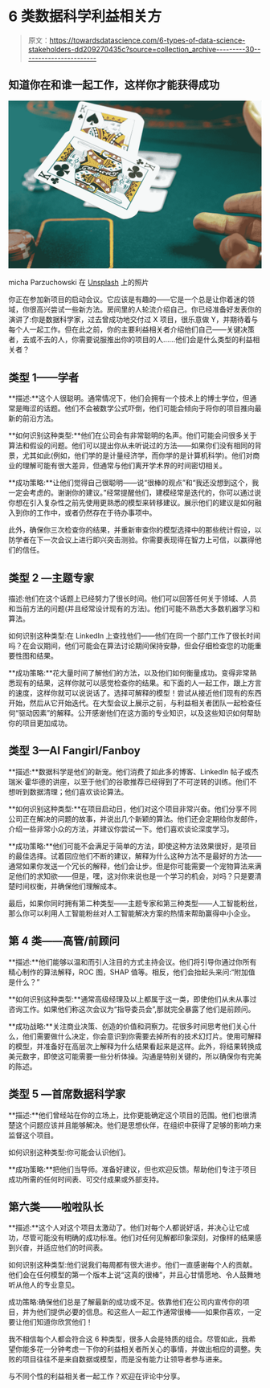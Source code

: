# 6 类数据科学利益相关方

> 原文：<https://towardsdatascience.com/6-types-of-data-science-stakeholders-dd209270435c?source=collection_archive---------30----------------------->

## 知道你在和谁一起工作，这样你才能获得成功

![](img/89cd60d4f23ae7faae53917fe652bfcb.png)

micha Parzuchowski 在 [Unsplash](https://unsplash.com?utm_source=medium&utm_medium=referral) 上的照片

你正在参加新项目的启动会议。它应该是有趣的——它是一个总是让你着迷的领域，你很高兴尝试一些新方法。房间里的人轮流介绍自己。你已经准备好发表你的演讲了:你是数据科学家，过去曾成功地交付过 X 项目，很乐意做 Y，并期待着与每个人一起工作。但在此之前，你的主要利益相关者介绍他们自己——关键决策者，去或不去的人，你需要说服推出你的项目的人……他们会是什么类型的利益相关者？

## 类型 1——学者

**描述:**这个人很聪明。通常情况下，他们会拥有一个技术上的博士学位，但通常是晦涩的话题。他们不会被数学公式吓倒，他们可能会倾向于将你的项目推向最新的前沿方法。

**如何识别这种类型:**他们在公司会有非常聪明的名声。他们可能会问很多关于算法和假设的问题。他们可以提出你从未听说过的方法——如果你们没有相同的背景，尤其如此(例如，他们学的是计量经济学，而你学的是计算机科学)。他们对商业的理解可能有很大差异，但通常与他们离开学术界的时间密切相关。

**成功策略:**让他们觉得自己很聪明——说“很棒的观点”和“我还没想到这个，我一定会考虑的。谢谢你的建议。”经常提醒他们，建模经常是迭代的，你可以通过说你想在引入复杂性之前先使用更熟悉的模型来转移建议。展示他们的建议是如何融入到你的工作中，或者仍然存在于待办事项中。

此外，确保你三次检查你的结果，并重新审查你的模型选择中的那些统计假设，以防学者在下一次会议上进行即兴突击测验。你需要表现得在智力上可信，以赢得他们的信任。

## 类型 2 —主题专家

描述:他们在这个话题上已经努力了很长时间。他们可以回答任何关于领域、人员和当前方法的问题(并且经常设计现有的方法)。他们可能不熟悉大多数机器学习和算法。

如何识别这种类型:在 LinkedIn 上查找他们——他们在同一个部门工作了很长时间吗？在会议期间，他们可能会在算法讨论期间保持安静，但会仔细检查您的功能重要性图和结果。

**成功策略:**花大量时间了解他们的方法，以及他们如何衡量成功。变得非常熟悉现有的结果，这样你就可以感觉检查你的结果。和下面的人一起工作，跟上方言的速度，这样你就可以说说话了。选择可解释的模型！尝试从接近他们现有的东西开始，然后从它开始迭代。在大型会议上展示之前，与利益相关者团队一起检查任何“驱动因素”的解释。公开感谢他们在这方面的专业知识，以及这些知识如何帮助你的项目更加成功。

## 类型 3—AI Fangirl/Fanboy

**描述:**数据科学是他们的新宠。他们消费了如此多的博客、LinkedIn 帖子或杰瑞米·霍华德的讲座，以至于他们的谷歌推荐已经得到了不可逆转的训练。他们不想听到数据清理；他们喜欢谈论算法。

**如何识别这种类型:**在项目启动日，他们对这个项目非常兴奋。他们分享不同公司正在解决的问题的故事，并说出几个新颖的算法。他们还会定期给你发邮件，介绍一些非常小众的方法，并建议你尝试一下。他们喜欢谈论深度学习。

**成功策略:**他们可能不会满足于简单的方法，即使这种方法效果很好，是项目的最佳选择。试着回应他们不断的建议，解释为什么这种方法不是最好的方法——通常如果你发送一个冗长的解释，他们会让步。但是你可能需要一个宠物算法来满足他们的求知欲——但是，嘿，这对你来说也是一个学习的机会，对吗？只是要清楚时间权衡，并确保他们理解成本。

最后，如果你同时拥有第二种类型——主题专家和第三种类型——人工智能粉丝，那么你可以利用人工智能粉丝对人工智能解决方案的热情来帮助赢得中小企业。

## 第 4 类——高管/前顾问

**描述:**他们能够以温和而引人注目的方式主持会议。他们将引导你通过你所有精心制作的算法解释，ROC 图，SHAP 值等。相反，他们会抬起头来问:“附加值是什么？”

**如何识别这种类型:**通常高级经理及以上都属于这一类，即使他们从未从事过咨询工作。如果他们称这次会议为“指导委员会”,那就完全暴露了他们是前顾问。

**成功战略:**关注商业决策、创造的价值和洞察力。花很多时间思考他们关心什么，他们需要做什么决定，你会意识到你需要去掉所有的技术幻灯片。使用可解释的模型，并准备好在高层次上解释为什么结果看起来是这样。此外，将结果转换成美元数字，即使这可能需要一些分析体操。沟通是特别关键的，所以确保你有完美的陈述。

## 类型 5 —首席数据科学家

**描述:**他们曾经站在你的立场上，比你更能确定这个项目的范围。他们也很清楚这个问题应该并且能够解决。他们是思想伙伴，在组织中获得了足够的影响力来监督这个项目。

如何识别这种类型:你可能会认识他们。

**成功策略:**把他们当导师。准备好建议，但也欢迎反馈。帮助他们专注于项目成功所需的任何时间表、可交付成果或外部支持。

## 第六类——啦啦队长

**描述:**这个人对这个项目太激动了。他们对每个人都说好话，并决心让它成功，尽管可能没有明确的成功标准。他们对任何见解都印象深刻，对像样的结果感到兴奋，并适应他们的时间表。

如何识别这种类型:他们说我们每周都有很大进步。他们一直感谢每个人的贡献。他们会在任何模型的第一个版本上说“这真的很棒”，并且心甘情愿地、令人鼓舞地听从他人的专业意见。

成功策略:确保他们总是了解最新的成功或不足。依靠他们在公司内宣传你的项目，并为他们提供必要的信息。和这些人一起工作通常很棒——如果你喜欢，一定要让他们知道你欣赏他们！

我不相信每个人都会符合这 6 种类型，很多人会是特质的组合。尽管如此，我希望你能多花一分钟考虑一下你的利益相关者所关心的事情，并做出相应的调整。失败的项目往往不是来自数据或模型，而是没有能力让领导者参与进来。

与不同个性的利益相关者一起工作？欢迎在评论中分享。
